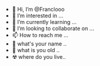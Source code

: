 - 👋 Hi, I’m @Franclooo
- 👀 I’m interested in ...
- 🌱 I’m currently learning ...
- 💞️ I’m looking to collaborate on ...
- 📫 How to reach me ...
- 🔞 what's your name  ..
- 🥷 what is you old ..
- ☢️ where do you live.. 
<!---
Franclooo/Franclooo is a ✨ special ✨ repository because its `README.md` (this file) appears on your GitHub profile.
You can click the Preview link to take a look at your changes.
--->
